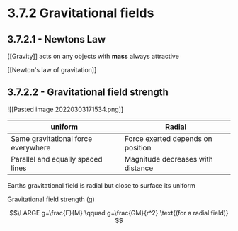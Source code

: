 # 3.7.2 Gravitational fields

## 3.7.2.1 - Newtons Law
[[Gravity]] acts on any objects with **mass**
always attractive

[[Newton's law of gravitation]]

## 3.7.2.2 - Gravitational field strength


![[Pasted image 20220303171534.png]]

| uniform                             | Radial                            |
| ----------------------------------- | --------------------------------- |
| Same gravitational force everywhere | Force exerted depends on position |
| Parallel and equally spaced lines   | Magnitude decreases with distance |

Earths gravitational field is radial but close to surface its uniform

Gravitational field strength (g)

$$\LARGE g=\frac{F}{M} \qquad g=\frac{GM}{r^2} \text{(for a radial field)} $$